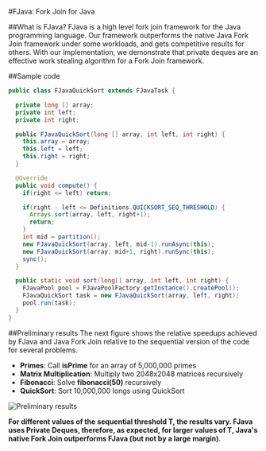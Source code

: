 #FJava: Fork Join for Java

##What is FJava?
FJava is a high level fork join framework for the Java programming language. 
Our framework outperforms the native Java Fork Join framework under some workloads, and gets competitive 
results for others. With our implementation, we demonstrate that private deques 
are an effective work stealing algorithm for a Fork Join framework.

##Sample code

```java
public class FJavaQuickSort extends FJavaTask {

  private long [] array;
  private int left;
  private int right;

  public FJavaQuickSort(long [] array, int left, int right) {
    this.array = array;
    this.left = left;
    this.right = right;
  }

  @Override
  public void compute() {
    if(right <= left) return;

    if(right - left <= Definitions.QUICKSORT_SEQ_THRESHOLD) {
      Arrays.sort(array, left, right+1);
      return;
    }
    int mid = partition();
    new FJavaQuickSort(array, left, mid-1).runAsync(this);
    new FJavaQuickSort(array, mid+1, right).runSync(this);
    sync();
  }

  public static void sort(long[] array, int left, int right) {
    FJavaPool pool = FJavaPoolFactory.getInstance().createPool();
    FJavaQuickSort task = new FJavaQuickSort(array, left, right);
    pool.run(task);
  }
}
```

##Preliminary results
The next figure shows the relative speedups achieved by FJava and Java Fork Join relative to 
the sequential version of the code for several problems.

- **Primes**: Call **isPrime** for an array of 5,000,000 primes
- **Matrix Multiplication**: Multiply two 2048x2048 matrices recursively
- **Fibonacci**: Solve **fibonacci(50)** recursively
- **QuickSort**: Sort 10,000,000 longs using QuickSort

![Preliminary results](http://www.andrew.cmu.edu/user/ikaveror/15618/images/home-speedup.png)

**For different values of the sequential threshold T, the results vary. 
FJava uses Private Deques, therefore, as expected, for larger values of T, 
Java's native Fork Join outperforms FJava (but not by a large margin)**.
